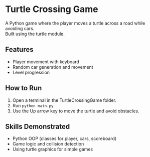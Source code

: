 # Turtle Crossing Game

A Python game where the player moves a turtle across a road while avoiding cars.  
Built using the turtle module.

## Features
- Player movement with keyboard
- Random car generation and movement
- Level progression

## How to Run
1. Open a terminal in the TurtleCrossingGame folder.
2. Run `python main.py`
3. Use the Up arrow key to move the turtle and avoid obstacles.

## Skills Demonstrated
- Python OOP (classes for player, cars, scoreboard)
- Game logic and collision detection
- Using turtle graphics for simple games
